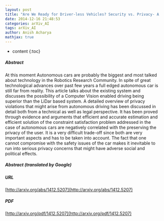 ```yaml
---
layout: post
title: "Are We Ready for Driver-less Vehicles? Security vs. Privacy- A Social Perspective"
date: 2014-12-16 21:48:53
categories: arXiv_AI
tags: arXiv_AI
author: Anish Acharya
mathjax: true
---
```


* content
{:toc}

##### Abstract
At this moment Autonomous cars are probably the biggest and most talked about technology in the Robotics Research Community. In spite of great technological advances over past few years a full edged autonomous car is still far from reality. This article talks about the existing system and discusses the possibility of a Computer Vision enabled driving being superior than the LiDar based system. A detailed overview of privacy violations that might arise from autonomous driving has been discussed in detail both from a technical as well as legal perspective. It has been proved through evidence and arguments that efficient and accurate estimation and efficient solution of the constraint satisfaction problem addressed in the case of autonomous cars are negatively correlated with the preserving the privacy of the user. It is a very difficult trade-off since both are very important aspects and has to be taken into account. The fact that one cannot compromise with the safety issues of the car makes it inevitable to run into serious privacy concerns that might have adverse social and political effects.

##### Abstract (translated by Google)


##### URL
[http://arxiv.org/abs/1412.5207](http://arxiv.org/abs/1412.5207)

##### PDF
[http://arxiv.org/pdf/1412.5207](http://arxiv.org/pdf/1412.5207)

